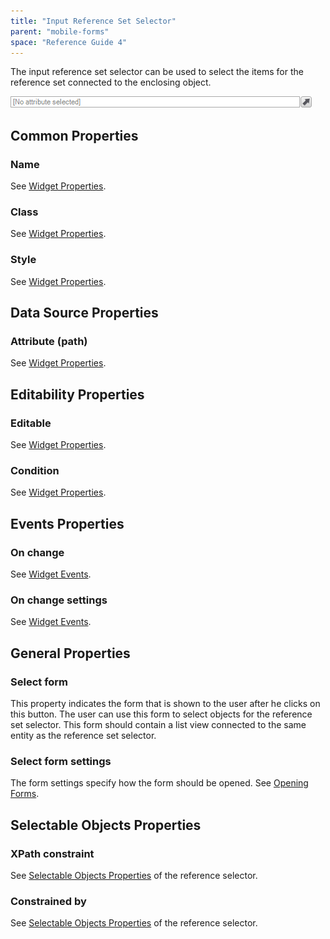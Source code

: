 ```yaml
---
title: "Input Reference Set Selector"
parent: "mobile-forms"
space: "Reference Guide 4"
---
```

The input reference set selector can be used to select the items for the reference set connected to the enclosing object.

![](attachments/4194314/4325379.png)

## Common Properties

### Name

See [Widget Properties](widget-properties).

### Class

See [Widget Properties](widget-properties).

### Style

See [Widget Properties](widget-properties).

## Data Source Properties

### Attribute (path)

See [Widget Properties](widget-properties).

## Editability Properties

### Editable

See [Widget Properties](widget-properties).

### Condition

See [Widget Properties](widget-properties).

## Events Properties

### On change

See [Widget Events](widget-events).

### On change settings

See [Widget Events](widget-events).

## General Properties

### Select form

This property indicates the form that is shown to the user after he clicks on this button. The user can use this form to select objects for the reference set selector. This form should contain a list view connected to the same entity as the reference set selector.

### Select form settings

The form settings specify how the form should be opened. See [Opening Forms](opening-forms).

## Selectable Objects Properties

### XPath constraint

See [Selectable Objects Properties](reference-selector) of the reference selector.

### Constrained by

See [Selectable Objects Properties](reference-selector) of the reference selector.
